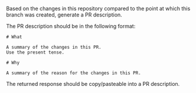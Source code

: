 Based on the changes in this repository compared to the point at which this branch was created, generate a PR description.

The PR description should be in the following format:

```
# What

A summary of the changes in this PR.
Use the present tense.

# Why

A summary of the reason for the changes in this PR.
```

The returned response should be copy/pasteable into a PR description.

